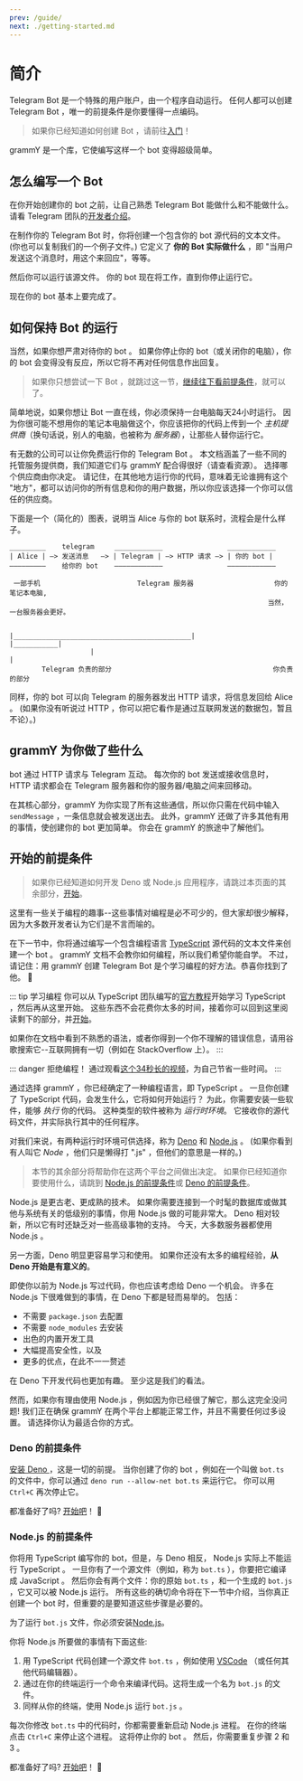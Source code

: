 ```yaml
---
prev: /guide/
next: ./getting-started.md
---
```


# 简介

Telegram Bot 是一个特殊的用户账户，由一个程序自动运行。
任何人都可以创建 Telegram Bot ，唯一的前提条件是你要懂得一点编码。

> 如果你已经知道如何创建 Bot ，请前往[入门](./getting-started.md)！

grammY 是一个库，它使编写这样一个 bot 变得超级简单。

## 怎么编写一个 Bot

在你开始创建你的 bot 之前，让自己熟悉 Telegram Bot 能做什么和不能做什么。
请看 Telegram 团队的[开发者介绍](https://core.telegram.org/bots)。

在制作你的 Telegram Bot 时，你将创建一个包含你的 bot 源代码的文本文件。
(你也可以复制我们的一个例子文件。)
它定义了 __你的 Bot 实际做什么__ ，即 "当用户发送这个消息时，用这个来回应"，等等。

然后你可以运行该源文件。
你的 bot 现在将工作，直到你停止运行它。

现在你的 bot 基本上要完成了。

## 如何保持 Bot 的运行

当然，如果你想严肃对待你的 bot 。
如果你停止你的 bot（或关闭你的电脑），你的 bot 会变得没有反应，所以它将不再对任何信息作出回复。

> 如果你只想尝试一下 Bot ，就跳过这一节，[继续往下看前提条件](#前提条件-开始)，就可以了。

简单地说，如果你想让 Bot 一直在线，你必须保持一台电脑每天24小时运行。
因为你很可能不想用你的笔记本电脑做这个，你应该把你的代码上传到一个 _主机提供商_（换句话说，别人的电脑，也被称为 _服务器_），让那些人替你运行它。

有无数的公司可以让你免费运行你的 Telegram Bot 。
本文档涵盖了一些不同的托管服务提供商，我们知道它们与 grammY 配合得很好（请查看资源）。
选择哪个供应商由你决定。
请记住，在其他地方运行你的代码，意味着无论谁拥有这个 "地方"，都可以访问你的所有信息和你的用户数据，所以你应该选择一个你可以信任的供应商。

下面是一个（简化的）图表，说明当 Alice 与你的 bot 联系时，流程会是什么样子。

```asciiart:no-line-numbers
_________    telegram     ____________                ____________
| Alice | —> 发送消息   —> | Telegram | —> HTTP 请求 —> | 你的 bot |
—————————    给你的 bot    ————————————                ————————————

 一部手机                        Telegram 服务器                    你的笔记本电脑,
                                                                当然，一台服务器会更好。


|____________________________________________|                   |___________|
                    |                                                  |
        Telegram 负责的部分                                        你负责的部分
```

<!-- TODO:  创建一个适当的图表，而不是 ASCII 艺术 -->

同样，你的 bot 可以向 Telegram 的服务器发出 HTTP 请求，将信息发回给 Alice 。
(如果你没有听说过 HTTP ，你可以把它看作是通过互联网发送的数据包，暂且不论）。)

## grammY 为你做了些什么

bot 通过 HTTP 请求与 Telegram 互动。
每次你的 bot 发送或接收信息时，HTTP 请求都会在 Telegram 服务器和你的服务器/电脑之间来回移动。

在其核心部分，grammY 为你实现了所有这些通信，所以你只需在代码中输入 `sendMessage` ，一条信息就会被发送出去。
此外，grammY 还做了许多其他有用的事情，使创建你的 bot 更加简单。
你会在 grammY 的旅途中了解他们。

## 开始的前提条件

> 如果你已经知道如何开发 Deno 或 Node.js 应用程序，请跳过本页面的其余部分，[开始](./getting-started.md)。

这里有一些关于编程的趣事--这些事情对编程是必不可少的，但大家却很少解释，因为大多数开发者认为它们是不言而喻的。

在下一节中，你将通过编写一个包含编程语言 [TypeScript](https://www.typescriptlang.org/docs/handbook/typescript-from-scratch.html) 源代码的文本文件来创建一个 bot 。
grammY 文档不会教你如何编程，所以我们希望你能自学。
不过，请记住：用 grammY 创建 Telegram Bot 是个学习编程的好方法。恭喜你找到了他。 :rocket:

::: tip 学习编程
你可以从 TypeScript 团队编写的[官方教程](https://www.typescriptlang.org/docs/handbook/typescript-from-scratch.html)开始学习 TypeScript ，然后再从这里开始。
这些东西不会花费你太多的时间，接着你可以回到这里阅读剩下的部分，并[开始](./getting-started.md)。

如果你在文档中看到不熟悉的语法，或者你得到一个你不理解的错误信息，请用谷歌搜索它--互联网拥有一切（例如在 StackOverflow 上）。
:::

::: danger 拒绝编程！
通过观看[这个34秒长的视频](https://youtu.be/8RtGlWmXGhA)，为自己节省一些时间。
:::

通过选择 grammY ，你已经确定了一种编程语言，即 TypeScript 。
一旦你创建了 TypeScript 代码，会发生什么，它将如何开始运行？
为此，你需要安装一些软件，能够 _执行_ 你的代码。
这种类型的软件被称为 _运行时环境_。
它接收你的源代码文件，并实际执行其中的任何程序。

对我们来说，有两种运行时环境可供选择，称为 [Deno](https://deno.land) 和 [Node.js](https://nodejs.org) 。
(如果你看到有人叫它 _Node_ ，他们只是懒得打 ".js" ，但他们的意思是一样的。)

> 本节的其余部分将帮助你在这两个平台之间做出决定。
> 如果你已经知道你要使用什么，请跳到 [Node.js 的前提条件](#prerequisites-for-node-js)或 [Deno 的前提条件](#prerequisites-for-deno)。

Node.js 是更古老、更成熟的技术。
如果你需要连接到一个时髦的数据库或做其他与系统有关的低级别的事情，你用 Node.js 做的可能非常大。
Deno 相对较新，所以它有时还缺乏对一些高级事物的支持。
今天，大多数服务器都使用 Node.js 。

另一方面，Deno 明显更容易学习和使用。
如果你还没有太多的编程经验，**从 Deno 开始是有意义的**。

即使你以前为 Node.js 写过代码，你也应该考虑给 Deno 一个机会。
许多在 Node.js 下很难做到的事情，在 Deno 下都是轻而易举的。
包括：

- 不需要 `package.json` 去配置
- 不需要 `node_modules` 去安装
- 出色的内置开发工具
- 大幅提高安全性，以及
- 更多的优点，在此不一一赘述

在 Deno 下开发代码也更加有趣。
至少这是我们的看法。

然而，如果你有理由使用 Node.js ，例如因为你已经很了解它，那么这完全没问题!
我们正在确保 grammY 在两个平台上都能正常工作，并且不需要任何过多设置。
请选择你认为最适合你的方式。

### Deno 的前提条件

[安装 Deno ](https://deno.land/#installation)，这是一切的前提。
当你创建了你的 bot ，例如在一个叫做 `bot.ts` 的文件中，你可以通过 `deno run --allow-net bot.ts` 来运行它。
你可以用 `Ctrl+C` 再次停止它。

都准备好了吗?
[开始吧](./getting-started.md#getting-started-on-deno)！ :robot:

### Node.js 的前提条件

你将用 TypeScript 编写你的 bot，但是，与 Deno 相反， Node.js 实际上不能运行 TypeScript 。
一旦你有了一个源文件（例如，称为 `bot.ts` ），你要把它编译成 JavaScript 。
然后你会有两个文件：你的原始 `bot.ts` ，和一个生成的 `bot.js` ，它又可以被 Node.js 运行。
所有这些的确切命令将在下一节中介绍，当你真正创建一个 bot 时，但重要的是要知道这些步骤是必要的。

为了运行 `bot.js` 文件，你必须安装[Node.js](https://nodejs.org/en/)。

你将 Node.js 所要做的事情有下面这些:

1. 用 TypeScript 代码创建一个源文件 `bot.ts` ，例如使用 [VSCode](https://code.visualstudio.com/) （或任何其他代码编辑器）。
2. 通过在你的终端运行一个命令来编译代码。这将生成一个名为 `bot.js` 的文件。
3. 同样从你的终端，使用 Node.js 运行 `bot.js` 。

每次你修改 `bot.ts` 中的代码时，你都需要重新启动 Node.js 进程。
在你的终端点击 `Ctrl+C` 来停止这个进程。
这将停止你的 bot 。
然后，你需要重复步骤 2 和 3 。

都准备好了吗?
[开始吧](./getting-started.md#getting-started-on-deno)！ :robot:
